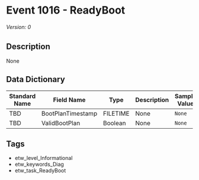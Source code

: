 # Event 1016 - ReadyBoot
###### Version: 0

## Description
None

## Data Dictionary
|Standard Name|Field Name|Type|Description|Sample Value|
|---|---|---|---|---|
|TBD|BootPlanTimestamp|FILETIME|None|`None`|
|TBD|ValidBootPlan|Boolean|None|`None`|

## Tags
* etw_level_Informational
* etw_keywords_Diag
* etw_task_ReadyBoot
